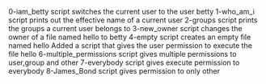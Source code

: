 0-iam_betty script switches the current user to the user betty
1-who_am_i script prints out the effective name of a current user
2-groups script prints the groups a current user belongs to
3-new_owner script changes the owner of a file named hello to betty
4-empty script creates an empty file named hello
Added a script that gives the user permission to execute the file hello
6-multiple_permissions script gives multiple permissions to user,group and other 
7-everybody script gives execute permission to everybody
8-James_Bond script gives permission to only other
